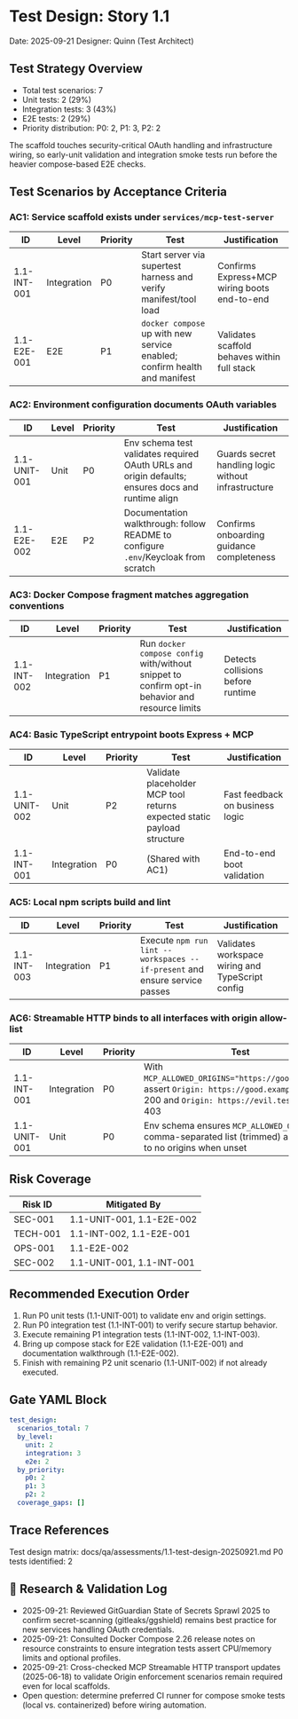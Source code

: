 # Test Design: Story 1.1

Date: 2025-09-21
Designer: Quinn (Test Architect)

## Test Strategy Overview

- Total test scenarios: 7
- Unit tests: 2 (29%)
- Integration tests: 3 (43%)
- E2E tests: 2 (29%)
- Priority distribution: P0: 2, P1: 3, P2: 2

The scaffold touches security-critical OAuth handling and infrastructure wiring, so early-unit validation and integration smoke tests run before the heavier compose-based E2E checks.

## Test Scenarios by Acceptance Criteria

### AC1: Service scaffold exists under `services/mcp-test-server`

| ID              | Level       | Priority | Test                                                             | Justification |
|-----------------|-------------|----------|------------------------------------------------------------------|---------------|
| 1.1-INT-001     | Integration | P0       | Start server via supertest harness and verify manifest/tool load | Confirms Express+MCP wiring boots end-to-end |
| 1.1-E2E-001     | E2E         | P1       | `docker compose` up with new service enabled; confirm health and manifest | Validates scaffold behaves within full stack |

### AC2: Environment configuration documents OAuth variables

| ID              | Level | Priority | Test                                                                 | Justification |
|-----------------|-------|----------|----------------------------------------------------------------------|---------------|
| 1.1-UNIT-001    | Unit  | P0       | Env schema test validates required OAuth URLs and origin defaults; ensures docs and runtime align | Guards secret handling logic without infrastructure |
| 1.1-E2E-002     | E2E   | P2       | Documentation walkthrough: follow README to configure `.env`/Keycloak from scratch | Confirms onboarding guidance completeness |

### AC3: Docker Compose fragment matches aggregation conventions

| ID              | Level       | Priority | Test                                                                      | Justification |
|-----------------|-------------|----------|---------------------------------------------------------------------------|---------------|
| 1.1-INT-002     | Integration | P1       | Run `docker compose config` with/without snippet to confirm opt-in behavior and resource limits | Detects collisions before runtime |

### AC4: Basic TypeScript entrypoint boots Express + MCP

| ID              | Level       | Priority | Test                                                                      | Justification |
|-----------------|-------------|----------|---------------------------------------------------------------------------|---------------|
| 1.1-UNIT-002    | Unit        | P2       | Validate placeholder MCP tool returns expected static payload structure   | Fast feedback on business logic |
| 1.1-INT-001     | Integration | P0       | (Shared with AC1)                                                         | End-to-end boot validation |

### AC5: Local npm scripts build and lint

| ID              | Level       | Priority | Test                                                       | Justification |
|-----------------|-------------|----------|------------------------------------------------------------|---------------|
| 1.1-INT-003     | Integration | P1       | Execute `npm run lint --workspaces --if-present` and ensure service passes | Validates workspace wiring and TypeScript config |

### AC6: Streamable HTTP binds to all interfaces with origin allow-list

| ID              | Level       | Priority | Test                                                                          | Justification |
|-----------------|-------------|----------|-------------------------------------------------------------------------------|---------------|
| 1.1-INT-001     | Integration | P0       | With `MCP_ALLOWED_ORIGINS="https://good.example"`, assert `Origin: https://good.example` returns 200 and `Origin: https://evil.test` returns 403 | Security regression check |
| 1.1-UNIT-001    | Unit        | P0       | Env schema ensures `MCP_ALLOWED_ORIGINS` is a comma-separated list (trimmed) and defaults to no origins when unset | Prevents insecure defaults |

## Risk Coverage

| Risk ID | Mitigated By                                   |
|---------|------------------------------------------------|
| SEC-001 | 1.1-UNIT-001, 1.1-E2E-002                      |
| TECH-001| 1.1-INT-002, 1.1-E2E-001                       |
| OPS-001 | 1.1-E2E-002                                    |
| SEC-002 | 1.1-UNIT-001, 1.1-INT-001                      |

## Recommended Execution Order

1. Run P0 unit tests (1.1-UNIT-001) to validate env and origin settings.
2. Run P0 integration test (1.1-INT-001) to verify secure startup behavior.
3. Execute remaining P1 integration tests (1.1-INT-002, 1.1-INT-003).
4. Bring up compose stack for E2E validation (1.1-E2E-001) and documentation walkthrough (1.1-E2E-002).
5. Finish with remaining P2 unit scenario (1.1-UNIT-002) if not already executed.

## Gate YAML Block

```yaml
test_design:
  scenarios_total: 7
  by_level:
    unit: 2
    integration: 3
    e2e: 2
  by_priority:
    p0: 2
    p1: 3
    p2: 2
  coverage_gaps: []
```

## Trace References

Test design matrix: docs/qa/assessments/1.1-test-design-20250921.md
P0 tests identified: 2

## 🔬 Research & Validation Log
- 2025-09-21: Reviewed GitGuardian State of Secrets Sprawl 2025 to confirm secret-scanning (gitleaks/ggshield) remains best practice for new services handling OAuth credentials.
- 2025-09-21: Consulted Docker Compose 2.26 release notes on resource constraints to ensure integration tests assert CPU/memory limits and optional profiles.
- 2025-09-21: Cross-checked MCP Streamable HTTP transport updates (2025-06-18) to validate Origin enforcement scenarios remain required even for local scaffolds.
- Open question: determine preferred CI runner for compose smoke tests (local vs. containerized) before wiring automation.

